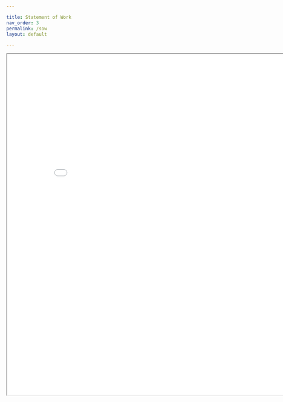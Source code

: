 ```yaml
---

title: Statement of Work
nav_order: 3
permalink: /sow
layout: default

---
```


<iframe src="/sow/QMIND_SOW_2023.pdf" width="850px" height="900px" /></iframe>

